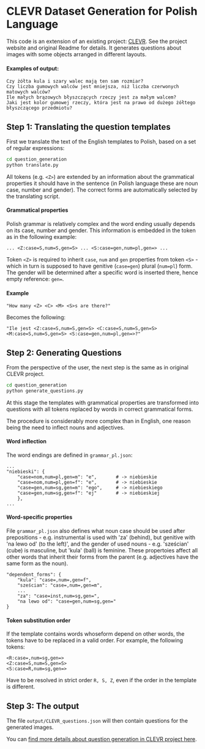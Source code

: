# CLEVR Dataset Generation for Polish Language 

This code is an extension of an existing project: [CLEVR](https://github.com/facebookresearch/clevr-dataset-gen). See the project website and original Readme for details. It generates questions about images with some objects arranged in different layouts.

#### Examples of output:

```
Czy żółta kula i szary walec mają ten sam rozmiar?
Czy liczba gumowych walców jest mniejsza, niż liczba czerwonych matowych walców?
Ile małych brązowych błyszczących rzeczy jest za małym walcem?
Jaki jest kolor gumowej rzeczy, która jest na prawo od dużego żółtego błyszczącego przedmiotu?
```

## Step 1: Translating the question templates
First we translate the text of the English templates to Polish, based on a set of regular expressions:

```bash
cd question_generation
python translate.py
```

All tokens (e.g. `<Z>`) are extended by an information about the grammatical properties it should have in the sentence (in Polish language these are noun case, number and gender). The correct forms are automatically selected by the translating script. 

#### Grammatical properties

Polish grammar is relatively complex and the word ending usually depends on its case, number and gender. This information is embedded in the token as in the following example:

````
... <Z:case=S,num=S,gen=S> ... <S:case=gen,num=pl,gen=> ...
````

Token `<Z>` is required to inherit `case`, `num` and `gen` properties from token `<S>` - which in turn is supposed to have genitive (`case=gen`) plural (`num=pl`) form. The gender will be determined after a specific word is inserted there, hence empty reference: `gen=`.


#### Example

```
"How many <Z> <C> <M> <S>s are there?"
```

Becomes the following:

```
"Ile jest <Z:case=S,num=S,gen=S> <C:case=S,num=S,gen=S> <M:case=S,num=S,gen=S> <S:case=gen,num=pl,gen=>?"
```




## Step 2: Generating Questions
From the perspective of the user, the next step is the same as in original CLEVR project.

```bash
cd question_generation
python generate_questions.py
```

At this stage the templates with grammatical properties are transformed into questions with all tokens replaced by words in correct grammatical forms. 

The procedure is considerably more complex than in English, one reason being the need to inflect nouns and adjectives.


#### Word inflection

The word endings are defined in `grammar_pl.json`:

```
...
"niebieski": {
    "case=nom,num=pl,gen=m": "e",       # -> niebieskie
    "case=nom,num=pl,gen=f": "e",       # -> niebieskie
    "case=gen,num=sg,gen=m": "ego",     # -> niebieskiego
    "case=gen,num=sg,gen=f": "ej"       # -> niebieskiej
    },
...
```

#### Word-specific properties

File `grammar_pl.json` also defines what noun case should be used after prepositions - e.g. instrumental is used with 'za' (behind), but genitive with 'na lewo od' (to the left)', and the gender of used nouns - e.g. 'sześcian' (cube) is masculine, but 'kula' (ball) is feminine. These propertoies affect all other words that inherit their forms from the parent (e.g. adjectives have the same form as the noun).

```
"dependent_forms": {
    "kula": "case=,num=,gen=f",
    "sześcian": "case=,num=,gen=m",
    ...
    "za": "case=inst,num=sg,gen=",
    "na lewo od": "case=gen,num=sg,gen="
}
```

#### Token substitution order

If the template contains words whoseform depend on other words, the tokens have to be replaced in a valid order. For example, the following tokens:

```
<R:case=,num=sg,gen=>
<Z:case=S,num=S,gen=S>
<S:case=R,num=sg,gen=>
``` 

Have to be resolved in strict order `R, S, Z`, even if the order in the template is different. 

## Step 3: The output

The file `output/CLEVR_questions.json` will then contain questions for the generated images.

You can [find more details about question generation in CLEVR project here](question_generation/README.md).
